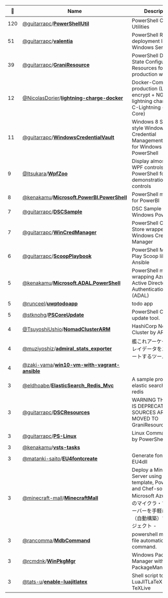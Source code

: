 |:star2: | Name | Description | 🌍|
|---|---|---|---|
|120|[@guitarrapc](https://github.com/guitarrapc)/[**PowerShellUtil**](https://github.com/guitarrapc/PowerShellUtil)|PowerShell Common Utilities||
|51|[@guitarrapc](https://github.com/guitarrapc)/[**valentia**](https://github.com/guitarrapc/valentia)|PowerShell Remote deployment library for Windows Servers|[:arrow_upper_right:](http://guitarrapc.github.io/valentia/)|
|39|[@guitarrapc](https://github.com/guitarrapc)/[**GraniResource**](https://github.com/guitarrapc/GraniResource)|PowerShell Desired State Configuration Resources for real production workload.|[:arrow_upper_right:](https://www.powershellgallery.com/packages/GraniResource)|
|12|[@NicolasDorier](https://github.com/NicolasDorier)/[**lightning-charge-docker**](https://github.com/NicolasDorier/lightning-charge-docker)|Docker-Compose for production (Let's encrypt + NGINX + lightning charged + C-Lightning + Bitcoin Core)||
|11|[@guitarrapc](https://github.com/guitarrapc)/[**WindowsCredentialVault**](https://github.com/guitarrapc/WindowsCredentialVault)|Windows 8 Store App style Windows Credential Management Module for Windows PowerShell||
|9|[@Itsukara](https://github.com/Itsukara)/[**WpfZoo**](https://github.com/Itsukara/WpfZoo)|Display almost all WPF controls by PowerShell for demonstration of WPF controls||
|8|[@kenakamu](https://github.com/kenakamu)/[**Microsoft.PowerBI.PowerShell**](https://github.com/kenakamu/Microsoft.PowerBI.PowerShell)|PowerShell mobule for PowerBI||
|7|[@guitarrapc](https://github.com/guitarrapc)/[**DSCSample**](https://github.com/guitarrapc/DSCSample)|DSC Sample for Windows PowerShell||
|7|[@guitarrapc](https://github.com/guitarrapc)/[**WinCredManager**](https://github.com/guitarrapc/WinCredManager)|PowerShell Credential Store wrapper to use Windows Credential Manager||
|6|[@guitarrapc](https://github.com/guitarrapc)/[**ScoopPlaybook**](https://github.com/guitarrapc/ScoopPlaybook)|PowerShell Module to Play Scoop like Ansible|[:arrow_upper_right:](https://www.powershellgallery.com/packages/ScoopPlaybook)|
|5|[@kenakamu](https://github.com/kenakamu)/[**Microsoft.ADAL.PowerShell**](https://github.com/kenakamu/Microsoft.ADAL.PowerShell)|PowerShell module wrapping Azure Active Directory Authentication Library (ADAL)||
|5|[@runceel](https://github.com/runceel)/[**uwptodoapp**](https://github.com/runceel/uwptodoapp)|todo app||
|5|[@stknohg](https://github.com/stknohg)/[**PSCoreUpdate**](https://github.com/stknohg/PSCoreUpdate)|PowerShell Core update tool.||
|4|[@TsuyoshiUshio](https://github.com/TsuyoshiUshio)/[**NomadClusterARM**](https://github.com/TsuyoshiUshio/NomadClusterARM)|HashiCorp Nomad Cluster by ARM||
|4|[@muziyoshiz](https://github.com/muziyoshiz)/[**admiral_stats_exporter**](https://github.com/muziyoshiz/admiral_stats_exporter)|艦これアーケードのプレイデータをエクスポートするツール||
|4|[@zaki-yama](https://github.com/zaki-yama)/[**win10-vm-with-vagrant-ansible**](https://github.com/zaki-yama/win10-vm-with-vagrant-ansible)|||
|3|[@eldhoabe](https://github.com/eldhoabe)/[**ElasticSearch_Redis_Mvc**](https://github.com/eldhoabe/ElasticSearch_Redis_Mvc)|A sample project with elastic search and redis ||
|3|[@guitarrapc](https://github.com/guitarrapc)/[**DSCResources**](https://github.com/guitarrapc/DSCResources)|WARNING THIS REPO IS DEPRECATED!! ALL SOURCES ARE MOVED TO GraniResource.|[:arrow_upper_right:](https://github.com/guitarrapc/GraniResource )|
|3|[@guitarrapc](https://github.com/guitarrapc)/[**PS-Linux**](https://github.com/guitarrapc/PS-Linux)|Linux Command alter by PowerShell||
|3|[@kenakamu](https://github.com/kenakamu)/[**vsts-tasks**](https://github.com/kenakamu/vsts-tasks)|||
|3|[@matanki-saito](https://github.com/matanki-saito)/[**EU4fontcreate**](https://github.com/matanki-saito/EU4fontcreate)|Generate fonts for EU4dll||
|3|[@minecraft-mall](https://github.com/minecraft-mall)/[**MinecraftMall**](https://github.com/minecraft-mall/MinecraftMall)|Deploy a Minecraft Server using ARM template, PowerShell, and Chef-solo - Microsoft Azureで、私のマイクラ・マルチサーバーを手軽にゲット（自動構築）するプロジェクト - ||
|3|[@rancomma](https://github.com/rancomma)/[**MdbCommand**](https://github.com/rancomma/MdbCommand)|powershell ms mdb file automation command.||
|3|[@rcmdnk](https://github.com/rcmdnk)/[**WinPkgMgr**](https://github.com/rcmdnk/WinPkgMgr)|Windows Packagee Manager with PackageManagement.||
|3|[@tats-u](https://github.com/tats-u)/[**enable-luajitlatex**](https://github.com/tats-u/enable-luajitlatex)|Shell script to enable LuaJITLaTeX in TeXLive||

